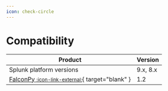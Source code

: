 ```yaml
---
icon: check-circle
---
```


# Compatibility

Product | Version
--------- | -------
Splunk platform versions | 9.x, 8.x
[FalconPy <small>:icon-link-external:</small>](https://falconpy.io/){ target="blank" } | 1.2